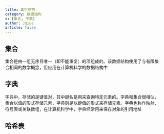 ```yaml
---
title: 其它结构
category: 数据结构
s: [集合, 字典]
author: JQiue
article: false
---
```


## 集合

集合是由一组无序且唯一（即不能重复）的项组成的。该数据结构使用了与有限集合相同的数学概念，但应用在计算机科学的数据结构中

## 字典

字典中，存储的是键值对，其中键名是用来查询特定元素的。字典和集合很相似，集合以值的形式存储元素，字典则是以键值的形式来存储元素。字典也称作映射、符号表或关联数组，在计算机科学中，字典经常用来保存对象的引用地址

## 哈希表
